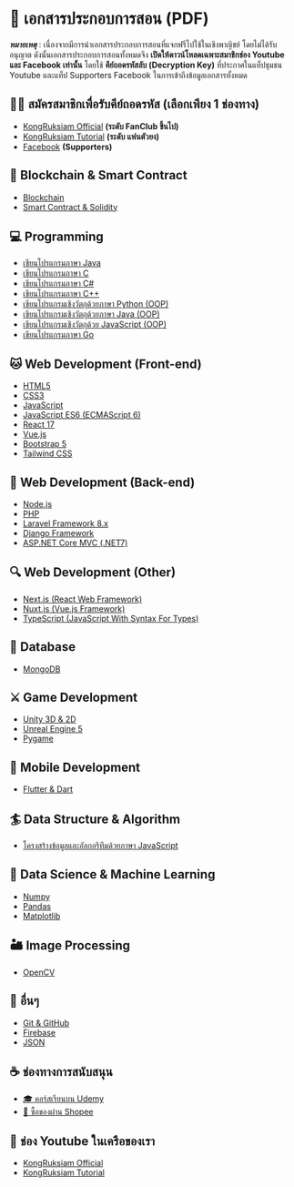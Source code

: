 # 📖 เอกสารประกอบการสอน (PDF)
**_หมายเหตุ_** : เนื่องจากมีการนำเอกสารประกอบการสอนที่แจกฟรีไปใช้ในเชิงพาญิชย์ โดยไม่ได้รับอนุญาต ดังนั้นเอกสารประกอบการสอนทั้งหมดจึง 
**เปิดให้ดาวน์โหลดเฉพาะสมาชิกช่อง Youtube และ Facebook เท่านั้น** โดยใช้ **คีย์ถอดรหัสลับ (Decryption Key)** 
ที่ประกาศในแท็ปชุมชน Youtube และแท็ป Supporters Facebook ในการเข้าถึงข้อมูลเอกสารทั้งหมด

## 👨‍💻 สมัครสมาชิกเพื่อรับคีย์ถอดรหัส (เลือกเพียง 1 ช่องทาง)
- [KongRuksiam Official](https://www.youtube.com/channel/UCQ1r_4x-P-fETLIU4pqf98w/join) **(ระดับ FanClub ขึ้นไป)**
- [KongRuksiam Tutorial](https://www.youtube.com/channel/UCB6eDEzpqpiaZnDMzoje57Q/join) **(ระดับ แฟนตัวยง)**
- [Facebook](https://www.facebook.com/becomesupporter/KongRuksiamTutorial/) **(Supporters)**


## 🔏 Blockchain & Smart Contract
- [Blockchain](https://mega.nz/folder/rGg0USIa)
- [Smart Contract & Solidity](https://mega.nz/folder/rGg0USIa)
## 💻 Programming
- [เขียนโปรแกรมภาษา Java](https://mega.nz/folder/rGg0USIa)
- [เขียนโปรแกรมภาษา C](https://mega.nz/folder/rGg0USIa)
- [เขียนโปรแกรมภาษา C#](https://mega.nz/folder/rGg0USIa)
- [เขียนโปรแกรมภาษา C++](https://mega.nz/folder/rGg0USIa)
- [เขียนโปรแกรมเชิงวัตถุด้วยภาษา Python (OOP)](https://mega.nz/folder/rGg0USIa)
- [เขียนโปรแกรมเชิงวัตถุด้วยภาษา Java (OOP)](https://mega.nz/folder/rGg0USIa)
- [เขียนโปรแกรมเชิงวัตถุด้วย JavaScript (OOP)](https://mega.nz/folder/rGg0USIa)
- [เขียนโปรแกรมภาษา Go]()
## 🐱 Web Development (Front-end)
- [HTML5](https://mega.nz/folder/rGg0USIa)
- [CSS3](https://mega.nz/folder/rGg0USIa)
- [JavaScript](https://mega.nz/folder/rGg0USIa)
- [JavaScript ES6 (ECMAScript 6)](https://mega.nz/folder/rGg0USIa)
- [React 17](https://mega.nz/folder/rGg0USIa)
- [Vue.js](https://mega.nz/folder/rGg0USIa)
- [Bootstrap 5](https://mega.nz/folder/rGg0USIa)
- [Tailwind CSS](https://mega.nz/folder/rGg0USIa)

## 🧲 Web Development (Back-end)
- [Node.js](https://mega.nz/folder/rGg0USIa)
- [PHP](https://mega.nz/folder/rGg0USIa)
- [Laravel Framework 8.x](https://mega.nz/folder/rGg0USIa)
- [Django Framework](https://mega.nz/folder/rGg0USIa)
- [ASP.NET Core MVC (.NET7)](https://mega.nz/folder/rGg0USIa)

## 🔍 Web Development (Other)
- [Next.js (React Web Framework)](https://mega.nz/folder/rGg0USIa)
- [Nuxt.js (Vue.js Framework)](https://mega.nz/folder/rGg0USIa)
- [TypeScript (JavaScript With Syntax For Types)](https://mega.nz/folder/rGg0USIa)

## 👒 Database
- [MongoDB](https://mega.nz/folder/rGg0USIa)
## ⚔ Game Development
- [Unity 3D & 2D](https://mega.nz/folder/rGg0USIa)
- [Unreal Engine 5](https://mega.nz/folder/rGg0USIa)
- [Pygame](https://mega.nz/folder/rGg0USIa)
## 📱 Mobile Development
- [Flutter & Dart](https://mega.nz/folder/rGg0USIa)

## 🏄 Data Structure & Algorithm
- [โครงสร้างข้อมูลและอัลกอริทึมด้วยภาษา JavaScript](https://mega.nz/folder/rGg0USIa)

## 🎯 Data Science & Machine Learning
- [Numpy](https://mega.nz/folder/rGg0USIa)
- [Pandas](https://mega.nz/folder/rGg0USIa)
- [Matplotlib](https://mega.nz/folder/rGg0USIa)

## 🏜 Image Processing
- [OpenCV](https://mega.nz/folder/rGg0USIa)

## 🤖 อื่นๆ 
- [Git & GitHub](https://mega.nz/folder/rGg0USIa)
- [Firebase](https://mega.nz/folder/rGg0USIa)
- [JSON](https://mega.nz/folder/rGg0USIa)

## ☕ ช่องทางการสนับสนุน
- [🎓 คอร์สเรียนบน Udemy](https://github.com/kongruksiamza/udemy-course)
- [🛒 ซื้อของผ่าน Shopee](https://shope.ee/3plB9kVnPd)

## 💓 ช่อง Youtube ในเครือของเรา
- [KongRuksiam Official](https://www.youtube.com/@KongRuksiamOfficial)
- [KongRuksiam Tutorial](https://www.youtube.com/@KongRuksiamTutorial)


